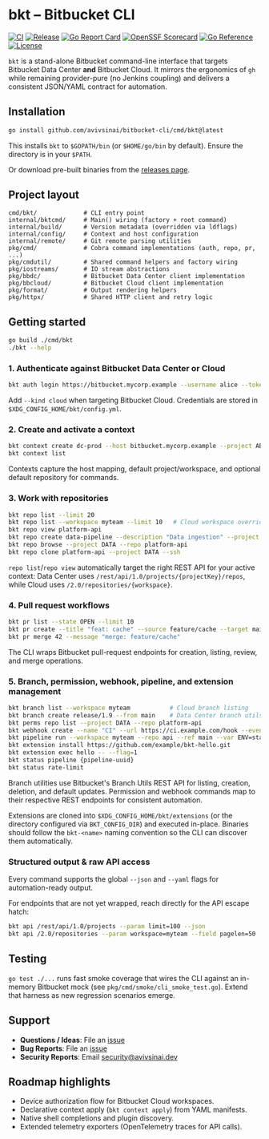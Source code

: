 # bkt – Bitbucket CLI

[![CI](https://github.com/avivsinai/bitbucket-cli/actions/workflows/ci.yml/badge.svg)](https://github.com/avivsinai/bitbucket-cli/actions/workflows/ci.yml)
[![Release](https://img.shields.io/github/v/release/avivsinai/bitbucket-cli?cache=none)](https://github.com/avivsinai/bitbucket-cli/releases)
[![Go Report Card](https://goreportcard.com/badge/github.com/avivsinai/bitbucket-cli?cache=none)](https://goreportcard.com/report/github.com/avivsinai/bitbucket-cli)
[![OpenSSF Scorecard](https://img.shields.io/ossf-scorecard/github.com/avivsinai/bitbucket-cli?label=openssf%20scorecard&cache=none)](https://scorecard.dev/viewer/?uri=github.com/avivsinai/bitbucket-cli)
[![Go Reference](https://pkg.go.dev/badge/github.com/avivsinai/bitbucket-cli.svg)](https://pkg.go.dev/github.com/avivsinai/bitbucket-cli)
[![License](https://img.shields.io/github/license/avivsinai/bitbucket-cli?cache=none)](LICENSE)

`bkt` is a stand-alone Bitbucket command-line interface that targets Bitbucket Data Center **and** Bitbucket Cloud. It mirrors the ergonomics of `gh` while remaining provider-pure (no Jenkins coupling) and delivers a consistent JSON/YAML contract for automation.

## Installation

```bash
go install github.com/avivsinai/bitbucket-cli/cmd/bkt@latest
```

This installs `bkt` to `$GOPATH/bin` (or `$HOME/go/bin` by default). Ensure the directory is in your `$PATH`.

Or download pre-built binaries from the [releases page](https://github.com/avivsinai/bitbucket-cli/releases/latest).

## Project layout

```
cmd/bkt/             # CLI entry point
internal/bktcmd/     # Main() wiring (factory + root command)
internal/build/      # Version metadata (overridden via ldflags)
internal/config/     # Context and host configuration
internal/remote/     # Git remote parsing utilities
pkg/cmd/             # Cobra command implementations (auth, repo, pr, ...)
pkg/cmdutil/         # Shared command helpers and factory wiring
pkg/iostreams/       # IO stream abstractions
pkg/bbdc/            # Bitbucket Data Center client implementation
pkg/bbcloud/         # Bitbucket Cloud client implementation
pkg/format/          # Output rendering helpers
pkg/httpx/           # Shared HTTP client and retry logic
```

## Getting started

```bash
go build ./cmd/bkt
./bkt --help
```

### 1. Authenticate against Bitbucket Data Center or Cloud

```bash
bkt auth login https://bitbucket.mycorp.example --username alice --token <PAT>
```

Add `--kind cloud` when targeting Bitbucket Cloud. Credentials are stored in
`$XDG_CONFIG_HOME/bkt/config.yml`.

### 2. Create and activate a context

```bash
bkt context create dc-prod --host bitbucket.mycorp.example --project ABC --set-active
bkt context list
```

Contexts capture the host mapping, default project/workspace, and optional default repository for commands.

### 3. Work with repositories

```bash
bkt repo list --limit 20
bkt repo list --workspace myteam --limit 10   # Cloud workspace override
bkt repo view platform-api
bkt repo create data-pipeline --description "Data ingestion" --project DATA
bkt repo browse --project DATA --repo platform-api
bkt repo clone platform-api --project DATA --ssh
```

`repo list`/`repo view` automatically target the right REST API for your active context: Data Center uses `/rest/api/1.0/projects/{projectKey}/repos`, while Cloud uses `/2.0/repositories/{workspace}`.

### 4. Pull request workflows

```bash
bkt pr list --state OPEN --limit 10
bkt pr create --title "feat: cache" --source feature/cache --target main --reviewer alice
bkt pr merge 42 --message "merge: feature/cache"
```

The CLI wraps Bitbucket pull-request endpoints for creation, listing, review, and merge operations.

### 5. Branch, permission, webhook, pipeline, and extension management

```bash
bkt branch list --workspace myteam           # Cloud branch listing
bkt branch create release/1.9 --from main    # Data Center branch utils
bkt perms repo list --project DATA --repo platform-api
bkt webhook create --name "CI" --url https://ci.example.com/hook --event repo:refs_changed
bkt pipeline run --workspace myteam --repo api --ref main --var ENV=staging
bkt extension install https://github.com/example/bkt-hello.git
bkt extension exec hello -- --flag=1
bkt status pipeline {pipeline-uuid}
bkt status rate-limit
```

Branch utilities use Bitbucket's Branch Utils REST API for listing, creation, deletion, and default updates. Permission and webhook commands map to their respective REST endpoints for consistent automation.

Extensions are cloned into `$XDG_CONFIG_HOME/bkt/extensions` (or the directory configured via `BKT_CONFIG_DIR`) and executed in-place. Binaries should follow the `bkt-<name>` naming convention so the CLI can discover them automatically.

### Structured output & raw API access

Every command supports the global `--json` and `--yaml` flags for automation-ready output.

For endpoints that are not yet wrapped, reach directly for the API escape hatch:

```bash
bkt api /rest/api/1.0/projects --param limit=100 --json
bkt api /2.0/repositories --param workspace=myteam --field pagelen=50
```

## Testing

`go test ./...` runs fast smoke coverage that wires the CLI against an in-memory Bitbucket mock (see `pkg/cmd/smoke/cli_smoke_test.go`). Extend that harness as new regression scenarios emerge.

## Support

- **Questions / Ideas**: File an [issue](https://github.com/avivsinai/bitbucket-cli/issues/new?template=feature_request.md)
- **Bug Reports**: File an [issue](https://github.com/avivsinai/bitbucket-cli/issues/new?template=bug_report.md)
- **Security Reports**: Email [security@avivsinai.dev](mailto:security@avivsinai.dev)

## Roadmap highlights

- Device authorization flow for Bitbucket Cloud workspaces.
- Declarative context apply (`bkt context apply`) from YAML manifests.
- Native shell completions and plugin discovery.
- Extended telemetry exporters (OpenTelemetry traces for API calls).
